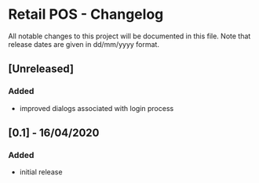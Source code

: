 # Retail POS - Changelog
All notable changes to this project will be documented in this file. Note that release dates are given in dd/mm/yyyy format.

## [Unreleased]
### Added
- improved dialogs associated with login process

## [0.1] - 16/04/2020
### Added
- initial release